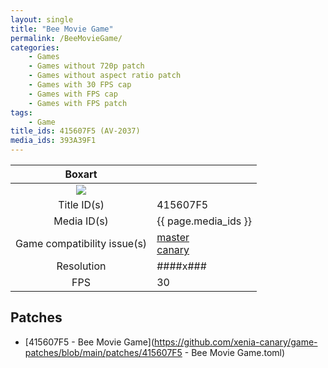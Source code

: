 ```yaml
---
layout: single
title: "Bee Movie Game"
permalink: /BeeMovieGame/
categories:
    - Games
    - Games without 720p patch
    - Games without aspect ratio patch
    - Games with 30 FPS cap
    - Games with FPS cap
    - Games with FPS patch
tags:
    - Game
title_ids: 415607F5 (AV-2037)
media_ids: 393A39F1
---
```


| Boxart                      |                                                                            |
| :----:                      | :-                                                                         |
| ![](https://download-ssl.xbox.com/content/images/66acd000-77fe-1000-9115-d802415607f5/1033/boxartlg.jpg) |
| Title ID(s)                 | 415607F5                                                                   |
| Media ID(s)                 | {{ page.media_ids }}                                                        |
| Game compatibility issue(s) | [master](https://github.com/xenia-project/game-compatibility/issues/)<br>[canary](https://github.com/xenia-canary/game-compatibility/issues/) |
| Resolution                  | ####x###                                                                   |
| FPS                         | 30                                                                         |

## Patches
* [415607F5 - Bee Movie Game](https://github.com/xenia-canary/game-patches/blob/main/patches/415607F5 - Bee Movie Game.toml)

<!--This page was generated by a script. You can remove this comment once the page is verified to be free of mistakes.-->
